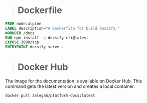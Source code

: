 > # Dockerfile

```dockerfile
FROM node:alpine
LABEL description="A Dockerfile for build Docsify."
WORKDIR /docs
RUN npm install -g docsify-cli@latest
EXPOSE 3000/tcp
ENTRYPOINT docsify serve .

```

> # Docker Hub

The image for the documentation is available on Docker Hub. This command gets the latest version and creates a local container.

```bash
docker pull zalegah/platform-docs:latest
```
